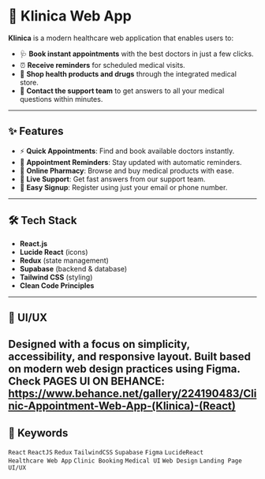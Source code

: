 # 🏥 Klinica Web App

**Klinica** is a modern healthcare web application that enables users to:

- 🩺 **Book instant appointments** with the best doctors in just a few clicks.
- ⏰ **Receive reminders** for scheduled medical visits.
- 💊 **Shop health products and drugs** through the integrated medical store.
- 💬 **Contact the support team** to get answers to all your medical questions within minutes.

---

## ✨ Features

- ⚡ **Quick Appointments**: Find and book available doctors instantly.
- 🔔 **Appointment Reminders**: Stay updated with automatic reminders.
- 🛒 **Online Pharmacy**: Browse and buy medical products with ease.
- 🧠 **Live Support**: Get fast answers from our support team.
- 🔐 **Easy Signup**: Register using just your email or phone number.

---

## 🛠️ Tech Stack

- **React.js**
- **Lucide React** (icons)
- **Redux** (state management)
- **Supabase** (backend & database)
- **Tailwind CSS** (styling)
- **Clean Code Principles**

---

## 🎨 UI/UX

Designed with a focus on **simplicity**, **accessibility**, and **responsive layout**. Built based on modern web design practices using Figma.
Check PAGES UI ON BEHANCE: https://www.behance.net/gallery/224190483/Clinic-Appointment-Web-App-(Klinica)-(React)
---

## 📌 Keywords

`React` `ReactJS` `Redux` `TailwindCSS` `Supabase` `Figma` `LucideReact`  
`Healthcare Web App` `Clinic Booking` `Medical UI` `Web Design` `Landing Page` `UI/UX`  
